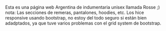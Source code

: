Esta es una página web Argentina de indumentaria unisex llamada Rosse ;)
nota: Las secciones de remeras, pantalones, hoodies, etc. Los hice responsive usando bootstrap, no estoy del todo seguro si están bien adadptados, ya que tuve varios problemas con el grid system de bootstrap.
